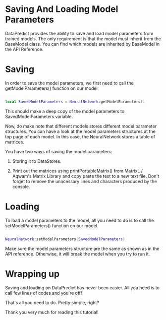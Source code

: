 # Saving And Loading Model Parameters

DataPredict provides the ability to save and load model parameters from trained models. The only requirement is that the model must inherit from the BaseModel class. You can find which models are inherited by BaseModel in the API Reference.

# Saving

In order to save the model parameters, we first need to call the getModelParameters() function on our model.

```lua

local SavedModelParameters = NeuralNetwork:getModelParameters()

```

This should make a deep copy of the model parameters to SavedModelParameters variable.

Now, do make note that different models stores different model parameter structures. You can have a look at the model parameters structures at the top page of each model. In this case, the NeuralNetwork stores a table of matrices.

You have two ways of saving the model parameters:

1. Storing it to DataStores.

2. Print out the matrices using printPortableMatrix() from MatrixL / Aqwam's Matrix Library and copy paste the text to a new text file. Don't forget to remove the unncessary lines and characters produced by the console.

# Loading

To load a model parameters to the model, all you need to do is to call the setModelParameters() function on our model.

```lua

NeuralNetwork:setModelParameters(SavedModelParameters)

```

Make sure the model parameters structure are the same as shown as in the API reference. Otherwise, it will break the model when you try to run it.

# Wrapping up

Saving and loading on DataPredict has never been easier. All you need is to call few lines of codes and you're off!

That's all you need to do. Pretty simple, right?

Thank you very much for reading this tutorial!
